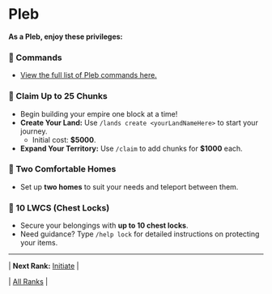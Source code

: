 # Pleb

**As a Pleb, enjoy these privileges:**

### 🔹 Commands
- [View the full list of Pleb commands here.](../../../gameplay-features/commands#pleb)

### 🔹 Claim Up to 25 Chunks
- Begin building your empire one block at a time!
- **Create Your Land:** Use `/lands create <yourLandNameHere>` to start your journey.  
  - Initial cost: **$5000**.  
- **Expand Your Territory:** Use `/claim` to add chunks for **$1000** each.

### 🔹 Two Comfortable Homes
- Set up **two homes** to suit your needs and teleport between them.

### 🔹 10 LWCS (Chest Locks)
- Secure your belongings with **up to 10 chest locks**.  
- Need guidance? Type `/help lock` for detailed instructions on protecting your items.

---

| **Next Rank:** [Initiate](./02-initiate.md) |

| [All Ranks](../README.md) |
